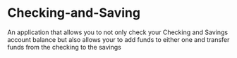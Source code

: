 # Checking-and-Saving
An application that allows you to not only check your Checking and Savings account balance but also allows your to add funds to either one and transfer funds from the checking to the savings

